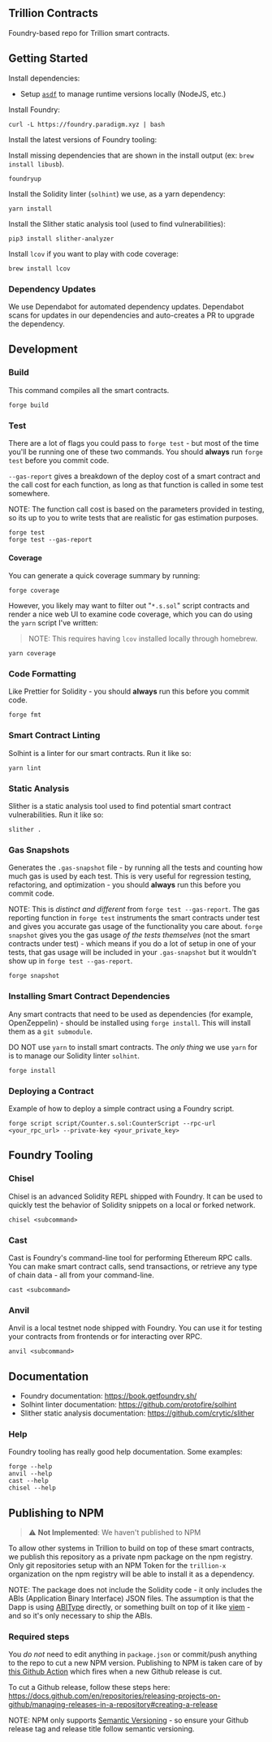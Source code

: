 ## Trillion Contracts

Foundry-based repo for Trillion smart contracts.

## Getting Started

Install dependencies:

- Setup [`asdf`](https://asdf-vm.com/) to manage runtime versions locally (NodeJS, etc.)

Install Foundry:

```shell
curl -L https://foundry.paradigm.xyz | bash
```

Install the latest versions of Foundry tooling:

Install missing dependencies that are shown in the install output (ex: `brew install libusb`).

```shell
foundryup
```

Install the Solidity linter (`solhint`) we use, as a yarn dependency:

```shell
yarn install
```

Install the Slither static analysis tool (used to find vulnerabilities):

```shell
pip3 install slither-analyzer
```

Install `lcov` if you want to play with code coverage:

```shell
brew install lcov
```

### Dependency Updates

We use Dependabot for automated dependency updates. Dependabot scans for updates in our dependencies and auto-creates a PR to upgrade the dependency.

## Development

### Build

This command compiles all the smart contracts.

```shell
forge build
```

### Test

There are a lot of flags you could pass to `forge test` - but most of the time you'll be running one of these two commands. You should **always** run `forge test` before you commit code.

`--gas-report` gives a breakdown of the deploy cost of a smart contract and the call cost for each function, as long as that function is called in some test somewhere.

NOTE: The function call cost is based on the parameters provided in testing, so its up to you to write tests that are realistic for gas estimation purposes.

```shell
forge test
forge test --gas-report
```

#### Coverage

You can generate a quick coverage summary by running:

```shell
forge coverage
```

However, you likely may want to filter out "`*.s.sol`" script contracts and render a nice web UI to examine code coverage, which you can do using the `yarn` script I've written:

> NOTE: This requires having `lcov` installed locally through homebrew.

```shell
yarn coverage
```

### Code Formatting

Like Prettier for Solidity - you should **always** run this before you commit code.

```shell
forge fmt
```

### Smart Contract Linting

Solhint is a linter for our smart contracts. Run it like so:

```shell
yarn lint
```

### Static Analysis

Slither is a static analysis tool used to find potential smart contract vulnerabilities. Run it like so:

```shell
slither .
```

### Gas Snapshots

Generates the `.gas-snapshot` file - by running all the tests and counting how much gas is used by each test. This is very useful for regression testing, refactoring, and optimization - you should **always** run this before you commit code.

NOTE: This is _distinct and different_ from `forge test --gas-report`. The gas reporting function in `forge test` instruments the smart contracts under test and gives you accurate gas usage of the functionality you care about. `forge snapshot` gives you the gas usage _of the tests themselves_ (not the smart contracts under test) - which means if you do a lot of setup in one of your tests, that gas usage will be included in your `.gas-snapshot` but it wouldn't show up in `forge test --gas-report`.

```shell
forge snapshot
```

### Installing Smart Contract Dependencies

Any smart contracts that need to be used as dependencies (for example, OpenZeppelin) - should be installed using `forge install`. This will install them as a `git submodule`.

DO NOT use `yarn` to install smart contracts. The _only thing_ we use `yarn` for is to manage our Solidity linter `solhint`.

```shell
forge install
```

### Deploying a Contract

Example of how to deploy a simple contract using a Foundry script.

```shell
forge script script/Counter.s.sol:CounterScript --rpc-url <your_rpc_url> --private-key <your_private_key>
```

## Foundry Tooling

### Chisel

Chisel is an advanced Solidity REPL shipped with Foundry. It can be used to quickly test the behavior of Solidity snippets on a local or forked network.

```shell
chisel <subcommand>
```

### Cast

Cast is Foundry's command-line tool for performing Ethereum RPC calls. You can make smart contract calls, send transactions, or retrieve any type of chain data - all from your command-line.

```shell
cast <subcommand>
```

### Anvil

Anvil is a local testnet node shipped with Foundry. You can use it for testing your contracts from frontends or for interacting over RPC.

```shell
anvil <subcommand>
```

## Documentation

- Foundry documentation: <https://book.getfoundry.sh/>
- Solhint linter documentation: <https://github.com/protofire/solhint>
- Slither static analysis documentation: <https://github.com/crytic/slither>

### Help

Foundry tooling has really good help documentation. Some examples:

```shell
forge --help
anvil --help
cast --help
chisel --help
```

## Publishing to NPM

> :warning: **Not Implemented**: We haven't published to NPM

To allow other systems in Trillion to build on top of these smart contracts, we publish this repository as a private npm package on the npm registry. Only git repositories setup with an NPM Token for the `trillion-x` organization on the npm registry will be able to install it as a dependency.

NOTE: The package does not include the Solidity code - it only includes the ABIs (Application Binary Interface) JSON files. The assumption is that the Dapp is using [ABIType](https://abitype.dev/) directly, or something built on top of it like [viem](https://viem.sh/) - and so it's only necessary to ship the ABIs.

### Required steps

You _do not_ need to edit anything in `package.json` or commit/push anything to the repo to cut a new NPM version. Publishing to NPM is taken care of by [this Github Action](.github/workflows/publish_npm.yml) which fires when a new Github release is cut.

To cut a Github release, follow these steps here: <https://docs.github.com/en/repositories/releasing-projects-on-github/managing-releases-in-a-repository#creating-a-release>

NOTE: NPM only supports [Semantic Versioning](https://semver.org/) - so ensure your Github release tag and release title follow semantic versioning.
